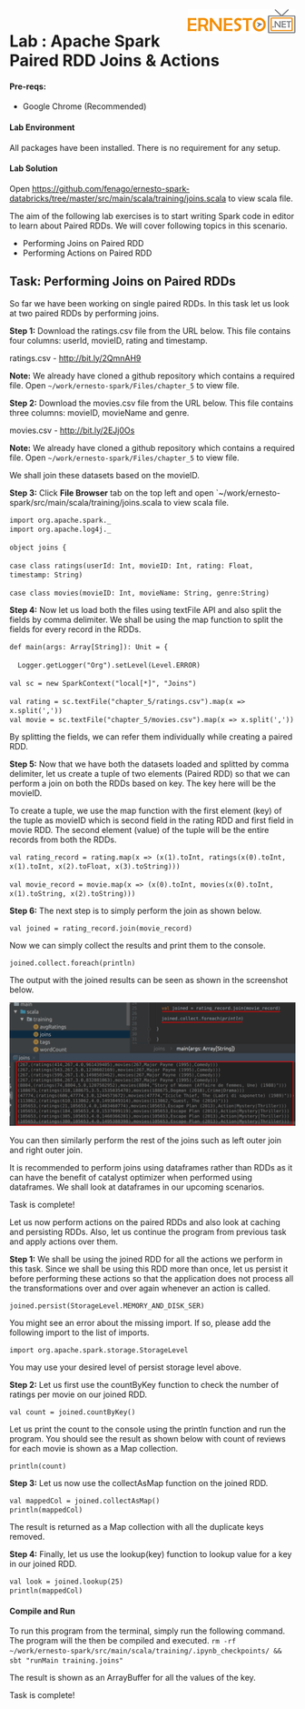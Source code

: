 <img align="right" src="./logo-small.png">

# Lab : Apache Spark Paired RDD Joins & Actions

#### Pre-reqs:
- Google Chrome (Recommended)

#### Lab Environment
All packages have been installed. There is no requirement for any setup.


#### Lab Solution
Open https://github.com/fenago/ernesto-spark-databricks/tree/master/src/main/scala/training/joins.scala to view scala file.




The aim of the following lab exercises is to start writing Spark code in editor to learn about Paired RDDs.
We will cover following topics in this scenario.
- Performing Joins on Paired RDD
- Performing Actions on Paired RDD



## Task: Performing Joins on Paired RDDs

So far we have been working on single paired RDDs. In this task let us look at two paired RDDs by performing joins.

**Step 1:** Download the ratings.csv file from the URL below. This file contains four columns: userId, movieID, rating and timestamp.

ratings.csv - http://bit.ly/2QmnAH9

**Note:** We already have cloned a github repository which contains a required file. Open `~/work/ernesto-spark/Files/chapter_5` to view file.

**Step 2:** Download the movies.csv file from the URL below. This file contains three columns: movieID, movieName and genre.

movies.csv - http://bit.ly/2EJj0Os

**Note:** We already have cloned a github repository which contains a required file. Open `~/work/ernesto-spark/Files/chapter_5` to view file.

We shall join these datasets based on the movieID.


**Step 3:** Click **File Browser** tab on the top left and open `~/work/ernesto-spark/src/main/scala/training/joins.scala to view scala file.

```
import org.apache.spark._
import org.apache.log4j._

object joins {

case class ratings(userId: Int, movieID: Int, rating: Float, timestamp: String)

case class movies(movieID: Int, movieName: String, genre:String)
```

 
**Step 4:** Now let us load both the files using textFile API and also split the fields by comma delimiter. We shall be using the map function to split the fields for every record in the RDDs.

```
def main(args: Array[String]): Unit = {

  Logger.getLogger("Org").setLevel(Level.ERROR)

val sc = new SparkContext("local[*]", "Joins")

val rating = sc.textFile("chapter_5/ratings.csv").map(x => x.split(','))
val movie = sc.textFile("chapter_5/movies.csv").map(x => x.split(','))
```

By splitting the fields, we can refer them individually while creating a paired RDD.

 

**Step 5:** Now that we have both the datasets loaded and splitted by comma delimiter, let us create a tuple of two elements (Paired RDD) so that we can perform a join on both the RDDs based on key. The key here will be the movieID.

To create a tuple, we use the map function with the first element (key) of the tuple as movieID which is second field in the rating RDD and first field in movie RDD. The second element (value) of the tuple will be the entire records from both the RDDs.

```
val rating_record = rating.map(x => (x(1).toInt, ratings(x(0).toInt, x(1).toInt, x(2).toFloat, x(3).toString)))

val movie_record = movie.map(x => (x(0).toInt, movies(x(0).toInt, x(1).toString, x(2).toString)))
```

**Step 6:** The next step is to simply perform the join as shown below.

```
val joined = rating_record.join(movie_record)
```

Now we can simply collect the results and print them to the console.

```
joined.collect.foreach(println)
```

The output with the joined results can be seen as shown in the screenshot below.

![](./Screenshots/Chapter_5/Selection_038.png)

You can then similarly perform the rest of the joins such as left outer join and right outer join.

It is recommended to perform joins using dataframes rather than RDDs as it can have the benefit of catalyst optimizer when performed using dataframes. We shall look at dataframes in our upcoming scenarios.

Task is complete!

Let us now perform actions on the paired RDDs and also look at caching and persisting RDDs. Also, let us continue the program from previous task and apply actions over them.

 
**Step 1:** We shall be using the joined RDD for all the actions we perform in this task. Since we shall be using this RDD more than once, let us persist it before performing these actions so that the application does not process all the transformations over and over again whenever an action is called.

```
joined.persist(StorageLevel.MEMORY_AND_DISK_SER)
```

You might see an error about the missing import. If so, please add the following import to the list of imports.

```
import org.apache.spark.storage.StorageLevel
```

You may use your desired level of persist storage level above.


**Step 2:** Let us first use the countByKey function to check the number of ratings per movie on our joined RDD.

```
val count = joined.countByKey()
```

Let us print the count to the console using the println function and run the program. You should see the result as shown below with count of reviews for each movie is shown as a Map collection.

```
println(count)
```

**Step 3:** Let us now use the collectAsMap function on the joined RDD.

```
val mappedCol = joined.collectAsMap()
println(mappedCol)
```

The result is returned as a Map collection with all the duplicate keys removed.

 

**Step 4:** Finally, let us use the lookup(key) function to lookup value for a key in our joined RDD.


```
val look = joined.lookup(25)
println(mappedCol)
```

#### Compile and Run
To run this program from the terminal, simply run the following command. The program will the then be compiled and executed.
`rm -rf ~/work/ernesto-spark/src/main/scala/training/.ipynb_checkpoints/ && sbt "runMain training.joins"` 

The result is shown as an ArrayBuffer for all the values of the key.

Task is complete!







